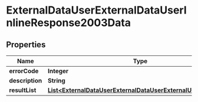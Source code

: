 # ExternalDataUserExternalDataUserInlineResponse2003Data

## Properties
Name | Type | Description | Notes
------------ | ------------- | ------------- | -------------
**errorCode** | **Integer** |  | 
**description** | **String** |  | 
**resultList** | [**List&lt;ExternalDataUserExternalDataUserExternalUserComment&gt;**](ExternalDataUserExternalDataUserExternalUserComment.md) |  |  [optional]
